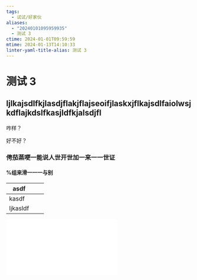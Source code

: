 ```yaml
---
tags:
  - 试试/好家伙
aliases:
  - "20240101095959935"
  - 测试 3
ctime: 2024-01-01T09:59:59
mtime: 2024-01-13T14:10:33
linter-yaml-title-alias: 测试 3
---
```


# 测试 3

## ljlkajsdlfkjlasdjflakjflajseoifjlaskxjflkajsdlfaiolwsjkdflajkdslfkasjldfkjalsdjfl

咋样？

好不好？

### 俜茄蒸哽一能说人世开世加一来一一世证

#### %组来滑一一一与别

| asdf  |   |   |
| - | - | - |
| kasdf  |   |   |
| ljkasldf  |   |   |

![测试 4](./20240111222346303.md)